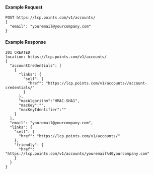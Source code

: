 #### Example Request

    POST https://lcp.points.com/v1/accounts/
    {
      "email": "youremail@yourcompany.com"
    }

#### Example Response

    201 CREATED
    location: https://lcp.points.com/v1/accounts/
    {
      "accountCredentials": [
        {
          "links": {
            "self": {
              "href": "https://lcp.points.com/v1/accounts//account-credentials/"
            }
          },
          "macAlgorithm":"HMAC-SHA1",
          "macKey":"",
          "macKeyIdentifier":""
        }
      ],
      "email": "youremail@yourcompany.com",
      "links": {
        "self": {
          "href": "https://lcp.points.com/v1/accounts/"
        },
        "friendly": {
          "href": "https://lcp.points.com/v1/accounts/youremail%40yourcompany.com"
        }
      }
    }

